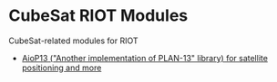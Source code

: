 # CubeSat RIOT Modules

CubeSat-related modules for RIOT

* [AioP13 ("Another implementation of PLAN-13" library) for satellite positioning and more](./modules/aiop13)
